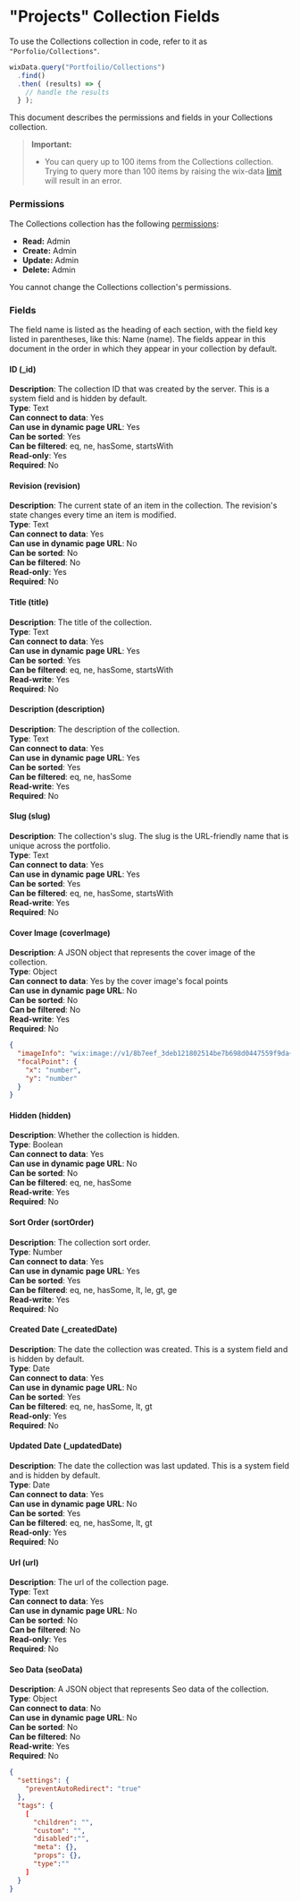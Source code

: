 <!-- This article was published using the Doc Push single-sourcing tool. Any changes to this article MUST be made in the source file. Find it at www.github.com/wix-private/velo-docs.-->



# "Projects" Collection Fields







To use the Collections collection in code, refer to it as `"Porfolio/Collections"`.

```javascript
wixData.query("Portfoilio/Collections")
  .find()
  .then( (results) => {
    // handle the results
  } );
```

This document describes the permissions and fields in your Collections collection.

> **Important:**
> -   You can query up to 100 items from the Collections collection. Trying to query more than 100 items by raising the wix-data [limit](https://www.wix.com/corvid/reference/wix-data.WixDataQuery.html#limit) will result in an error.

### Permissions 

The Collections collection has the following [permissions](https://support.wix.com/en/article/about-collection-permissions):

-   **Read:** Admin 
-   **Create:** Admin
-   **Update:** Admin
-   **Delete:** Admin

You cannot change the Collections collection's permissions. 

### Fields 

The field name is listed as the heading of each section, with the field key listed in parentheses, like this: Name (name). The fields appear in this document in the order in which they appear in your collection by default.

#### ID (\_id) 

**Description**: The collection ID that was created by the server. This is a system field and is hidden by default.  
**Type**: Text  
**Can connect to data**: Yes  
**Can use in dynamic page URL**: Yes  
**Can be sorted**: Yes  
**Can be filtered**: eq, ne, hasSome, startsWith  
**Read-only**: Yes  
**Required**: No  

#### Revision (revision) 

**Description**: The current state of an item in the collection. The revision's state changes every time an item is modified.  
**Type**: Text  
**Can connect to data**: Yes  
**Can use in dynamic page URL**: No  
**Can be sorted**: No  
**Can be filtered**: No  
**Read-only**: Yes  
**Required**: No

#### Title (title) 

**Description**: The title of the collection.  
**Type**: Text  
**Can connect to data**: Yes  
**Can use in dynamic page URL**: Yes  
**Can be sorted**: Yes  
**Can be filtered**: eq, ne, hasSome, startsWith  
**Read-write**: Yes  
**Required**: No  

#### Description (description) 

**Description**: The description of the collection.  
**Type**: Text  
**Can connect to data**: Yes  
**Can use in dynamic page URL**: Yes  
**Can be sorted**: Yes  
**Can be filtered**: eq, ne, hasSome  
**Read-write**: Yes  
**Required**: No  

#### Slug (slug) 

**Description**: The collection's slug. The slug is the URL-friendly name that is unique across the portfolio.  
**Type**: Text  
**Can connect to data**: Yes  
**Can use in dynamic page URL**: Yes  
**Can be sorted**: Yes  
**Can be filtered**: eq, ne, hasSome, startsWith  
**Read-write**: Yes  
**Required**: No  

#### Cover Image (coverImage) 

**Description**: A JSON object that represents the cover image of the collection.  
**Type**: Object  
**Can connect to data**: Yes by the cover image's focal points  
**Can use in dynamic page URL**: No  
**Can be sorted**: No  
**Can be filtered**: No  
**Read-write**: Yes  
**Required**: No  

```json
{
  "imageInfo": "wix:image://v1/8b7eef_3deb121802514be7b698d0447559f9da~mv2.png/avatar-ga890ac591_1280.png#originWidth=1280&originHeight=1280",
  "focalPoint": {
    "x": "number",
    "y": "number"
  }
}
```

#### Hidden (hidden) 

**Description**: Whether the collection is hidden.  
**Type**: Boolean  
**Can connect to data**: Yes  
**Can use in dynamic page URL**: No  
**Can be sorted**: No  
**Can be filtered**: eq, ne, hasSome  
**Read-write**: Yes  
**Required**: No  

#### Sort Order (sortOrder) 

**Description**: The collection sort order.  
**Type**: Number  
**Can connect to data**: Yes  
**Can use in dynamic page URL**: Yes  
**Can be sorted**: Yes  
**Can be filtered**: eq, ne, hasSome, lt, le, gt, ge  
**Read-write**: Yes  
**Required**: No  

#### Created Date (\_createdDate) 

**Description**: The date the collection was created. This is a system field and is hidden by default.  
**Type**: Date  
**Can connect to data**: Yes  
**Can use in dynamic page URL**: No  
**Can be sorted**: Yes  
**Can be filtered**: eq, ne, hasSome, lt, gt  
**Read-only**: Yes  
**Required**: No  

#### Updated Date (\_updatedDate) 

**Description**: The date the collection was last updated. This is a system field and is hidden by default.  
**Type**: Date  
**Can connect to data**: Yes  
**Can use in dynamic page URL**: No  
**Can be sorted**: Yes  
**Can be filtered**: eq, ne, hasSome, lt, gt  
**Read-only**: Yes  
**Required**: No

#### Url (url) 

**Description**: The url of the collection page.  
**Type**: Text  
**Can connect to data**: Yes  
**Can use in dynamic page URL**: No  
**Can be sorted**: No  
**Can be filtered**: No  
**Read-only**: Yes  
**Required**: No  


#### Seo Data (seoData) 

**Description**: A JSON object that represents Seo data of the collection.  
**Type**: Object  
**Can connect to data**: No  
**Can use in dynamic page URL**: No  
**Can be sorted**: No  
**Can be filtered**: No  
**Read-write**: Yes  
**Required**: No  

```json
{
  "settings": {
    "preventAutoRedirect": "true"
  },
  "tags": {
    [
      "children": "",
      "custom": "", 
      "disabled":"",
      "meta": {},
      "props": {},
      "type":""
    ]
  }
}
```

